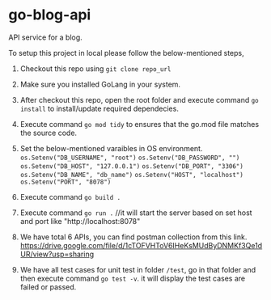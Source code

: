 # go-blog-api
API service for a blog.

To setup this project in local please follow the below-mentioned steps,

1. Checkout this repo using `git clone repo_url`

2. Make sure you installed GoLang in your system.

3. After checkout this repo, open the root folder and execute command `go install` to install/update required dependecies.

4. Execute command `go mod tidy` to ensures that the go.mod file matches the source code.

5. Set the below-mentioned varaibles in OS environment.
	`os.Setenv("DB_USERNAME", "root")`
	`os.Setenv("DB_PASSWORD", "")`
	`os.Setenv("DB_HOST", "127.0.0.1")`
	`os.Setenv("DB_PORT", "3306")`
	`os.Setenv("DB_NAME", "db_name")`
	`os.Setenv("HOST", "localhost")`
	`os.Setenv("PORT", "8078")`

6. Execute command `go build .`

7. Execute command `go run .`  //it will start the server based on set host and port like "http://localhost:8078"

8. We have total 6 APIs, you can find postman collection from this link. https://drive.google.com/file/d/1cTOFVHToV6IHeKsMUdByDNMKf3Qe1dUR/view?usp=sharing

9. We have all test cases for unit test in folder `/test`, go in that folder and then execute command `go test -v`. it will display the test cases are failed or passed.